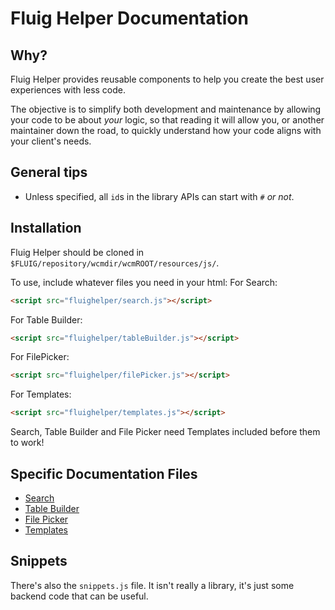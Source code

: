 # Fluig Helper Documentation

## Why?
Fluig Helper provides reusable components to help you create the best user experiences with less code.

The objective is to simplify both development and maintenance by allowing your code to be about *your* logic, so that reading it will allow you, or another maintainer down the road, to quickly understand how your code aligns with your client's needs.

## General tips
- Unless specified, all `id`s in the library APIs can start with `#` *or not*.

## Installation
Fluig Helper should be cloned in `$FLUIG/repository/wcmdir/wcmROOT/resources/js/`.

To use, include whatever files you need in your html: 
For Search:
```html
<script src="fluighelper/search.js"></script>
```
For Table Builder:
```html
<script src="fluighelper/tableBuilder.js"></script>
```
For FilePicker:
```html
<script src="fluighelper/filePicker.js"></script>
```
For Templates:
```html
<script src="fluighelper/templates.js"></script>
```

Search, Table Builder and File Picker need Templates included before them to work!

## Specific Documentation Files
- [Search](docs/Search.md)
- [Table Builder](docs/TableBuilder.md)
- [File Picker](docs/FilePicker.md)
- [Templates](docs/Templates.md)

## Snippets
There's also the `snippets.js` file. It isn't really a library, it's just some backend code that can be useful.